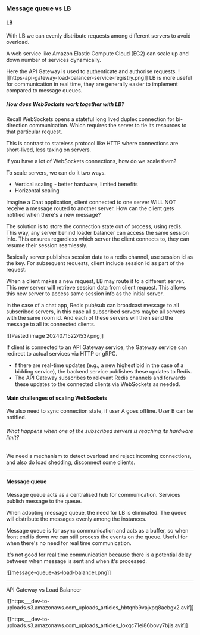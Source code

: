 
### Message queue vs LB


#### LB
With LB we can evenly distribute requests among different servers to avoid overload.

A web service like Amazon Elastic Compute Cloud (EC2) can scale up and down number of services dynamically.

Here the API Gateway is used to authenticate and authorise requests.
![[https-api-gateway-load-balancer-service-registry.png]]
LB is more useful for communication in real time, they are generally easier to implement compared to message queues.


##### How does WebSockets work together with LB?
Recall WebSockets opens a stateful long lived duplex connection for bi-direction communication. Which requires the server to tie its resources to that particular request. 

This is contrast to stateless protocol like HTTP where connections are short-lived, less taxing on servers.

If you have a lot of WebSockets connections, how do we scale them?

To scale servers, we can do it two ways.
* Vertical scaling - better hardware, limited benefits
* Horizontal scaling

Imagine a Chat application, client connected to one server WILL NOT receive a message routed to another server. How can the client gets notified when there's a new message?

The solution is to store the connection state out of process, using redis.
This way, any server behind loader balancer can access the same session info. This ensures regardless which server the client connects to, they can resume their session seamlessly.

Basically server publishes session data to a redis channel, use session id as the key.
For subsequent requests, client include session id as part of the request.

When a client makes a new request, LB may route it to a different server. This new server will retrieve session data from client request. This allows this new server to access same session info as the initial server.

In the case of a chat app, Redis pub/sub can broadcast message to all subscribed servers, in this case all subscribed servers maybe all servers with the same room id.
And each of these servers will then send the message to all its connected clients.


![[Pasted image 20240715224537.png]]

If client is connected to an API Gateway service, the Gateway service can redirect to actual services via HTTP or gRPC.

- f there are real-time updates (e.g., a new highest bid in the case of a bidding service), the backend service publishes these updates to Redis.
- The API Gateway subscribes to relevant Redis channels and forwards these updates to the connected clients via WebSockets as needed.
#### Main challenges of scaling WebSockets
We also need to sync connection state, if user A goes offline. User B can be notified. 

###### What happens when one of the subscribed servers is reaching its hardware limit?
We need a mechanism to detect overload and reject incoming connections, and also do load shedding, disconnect some clients.




---
#### Message queue
Message queue acts as a centralised hub for communication.
Services publish message to the queue.

When adopting message queue, the need for LB is eliminated. The queue will distribute the messages evenly among the instances.

Message queue is for async communication and acts as a buffer, so when front end is down we can still process the events on the queue. Useful for when there's no need for real time communication.

It's not good for real time communication because there is a potential delay between when message is sent and when it's processed.


![[message-queue-as-load-balancer.png]]


---

API Gateway vs Load Balancer

![[https___dev-to-uploads.s3.amazonaws.com_uploads_articles_hbtqnb9vajxpq8acbgx2.avif]]

![[https___dev-to-uploads.s3.amazonaws.com_uploads_articles_loxqc71ei86bovy7bjis.avif]]
